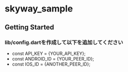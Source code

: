 # skyway_sample

## Getting Started

### lib/config.dartを作成して以下を追加してください
- const API_KEY = {YOUR_API_KEY};
- const ANDROID_ID = {YOUR_PEER_ID};
- const IOS_ID = {ANOTHER_PEER_ID};
